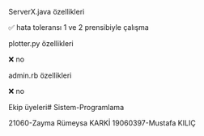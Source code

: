 ServerX.java özellikleri

   ✅ hata toleransı 1 ve 2 prensibiyle çalışma
   

plotter.py özellikleri

   ❌ no

admin.rb özellikleri

   ❌ no

Ekip üyeleri# Sistem-Programlama

21060-Zayma Rümeysa KARKİ
19060397-Mustafa KILIÇ
